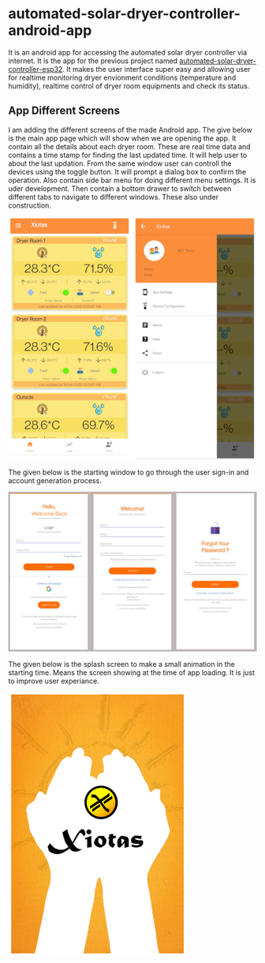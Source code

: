 # automated-solar-dryer-controller-android-app
It is an android app for accessing the automated solar dryer controller via internet. It is the app for the previous project named [automated-solar-dryer-controller-esp32](https://github.com/Yadukrishnan-KM/automated-solar-dryer-controller-esp32). It makes the user interface super easy and allowing user for realtime monitoring dryer envionment conditions (temperature and humidity), realtime control of dryer room equipments and check its status.

## App Different Screens
I am adding the different screens of the made Android app. The give below is the main app page which will show when we are opening the app. It contain all the details about each dryer room. These are real time data and contains a time stamp for finding the last updated time. It will help user to about the last updation. From the same window user can controll the devices using the toggle button. It will prompt a dialog box to confirm the operation. Also contain side bar menu for doing different menu settings. It is uder development. Then contain a bottom drawer to switch between different tabs to navigate to different windows. These also under construction. 

![main screen](Images/homeScreen.png)

The given below is the starting window to go through the user sign-in and account generation process.

![loginScreen](Images/userScreen.png)

The given below is the splash screen to make a small animation in the starting time. Means the screen showing at the time of app loading. It is just to improve user experiance.

![splashScreen](Images/splashScreen.png)


